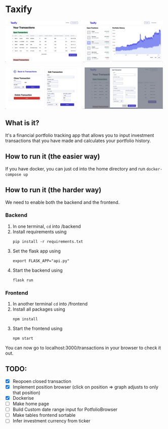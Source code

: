 # Taxify

<p float="left">
  <img src="images/transactions.png" width="49%" />
  <img src="images/portfolio.png" width="49%" /> 
</p>

<p float="left">
  <img src="/images/single_transaction.png" width="49%" />
  <img src="/images/modal.png" width="49%" />
</p>


## What is it?
It's a financial portfolio tracking app that allows you to input investment transactions that you have made and calculates your portfolio history.

## How to run it (the easier way)
If you have docker, you can just cd into the home directory and run
    ```
    docker-compose up
    ```

## How to run it (the harder way)
We need to enable both the backend and the frontend.

### Backend
1. In one terminal, `cd` into /backend
2. Install requirements using 
    ```
    pip install -r requirements.txt
    ```
3. Set the flask app using
    ```
    export FLASK_APP="api.py"
    ```
4. Start the backend using
    ```
    flask run
    ```

### Frontend
1. In another terminal `cd` into /frontend
2. Install all packages using 
    ```
    npm install
    ```
3. Start the frontend using
    ```
    npm start
    ```

You can now go to localhost:3000/transactions in your browser to check it out.


## TODO:
 - [x] Reopoen closed transaction
 - [x] Implement position browser (click on position => graph adjusts to only that position)
 - [x] Dockerise
 - [ ] Make home page 
 - [ ] Build Custom date range input for PotfolioBrowser 
 - [ ] Make tables frontend sortable
 - [ ] Infer investment currency from ticker
